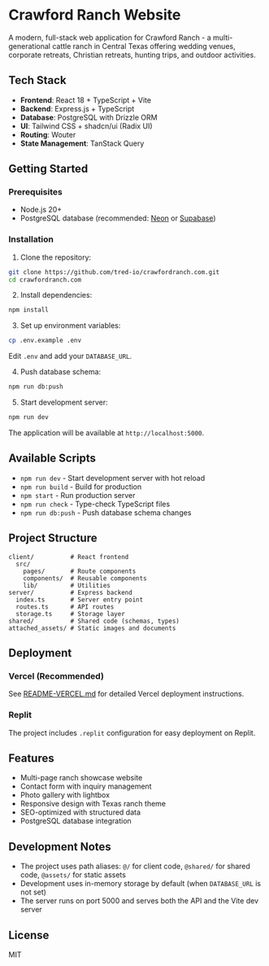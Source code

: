 # Crawford Ranch Website

A modern, full-stack web application for Crawford Ranch - a multi-generational cattle ranch in Central Texas offering wedding venues, corporate retreats, Christian retreats, hunting trips, and outdoor activities.

## Tech Stack

- **Frontend**: React 18 + TypeScript + Vite
- **Backend**: Express.js + TypeScript
- **Database**: PostgreSQL with Drizzle ORM
- **UI**: Tailwind CSS + shadcn/ui (Radix UI)
- **Routing**: Wouter
- **State Management**: TanStack Query

## Getting Started

### Prerequisites

- Node.js 20+
- PostgreSQL database (recommended: [Neon](https://neon.tech) or [Supabase](https://supabase.com))

### Installation

1. Clone the repository:
```bash
git clone https://github.com/tred-io/crawfordranch.com.git
cd crawfordranch.com
```

2. Install dependencies:
```bash
npm install
```

3. Set up environment variables:
```bash
cp .env.example .env
```

Edit `.env` and add your `DATABASE_URL`.

4. Push database schema:
```bash
npm run db:push
```

5. Start development server:
```bash
npm run dev
```

The application will be available at `http://localhost:5000`.

## Available Scripts

- `npm run dev` - Start development server with hot reload
- `npm run build` - Build for production
- `npm start` - Run production server
- `npm run check` - Type-check TypeScript files
- `npm run db:push` - Push database schema changes

## Project Structure

```
client/          # React frontend
  src/
    pages/       # Route components
    components/  # Reusable components
    lib/         # Utilities
server/          # Express backend
  index.ts       # Server entry point
  routes.ts      # API routes
  storage.ts     # Storage layer
shared/          # Shared code (schemas, types)
attached_assets/ # Static images and documents
```

## Deployment

### Vercel (Recommended)

See [README-VERCEL.md](./README-VERCEL.md) for detailed Vercel deployment instructions.

### Replit

The project includes `.replit` configuration for easy deployment on Replit.

## Features

- Multi-page ranch showcase website
- Contact form with inquiry management
- Photo gallery with lightbox
- Responsive design with Texas ranch theme
- SEO-optimized with structured data
- PostgreSQL database integration

## Development Notes

- The project uses path aliases: `@/` for client code, `@shared/` for shared code, `@assets/` for static assets
- Development uses in-memory storage by default (when `DATABASE_URL` is not set)
- The server runs on port 5000 and serves both the API and the Vite dev server

## License

MIT
